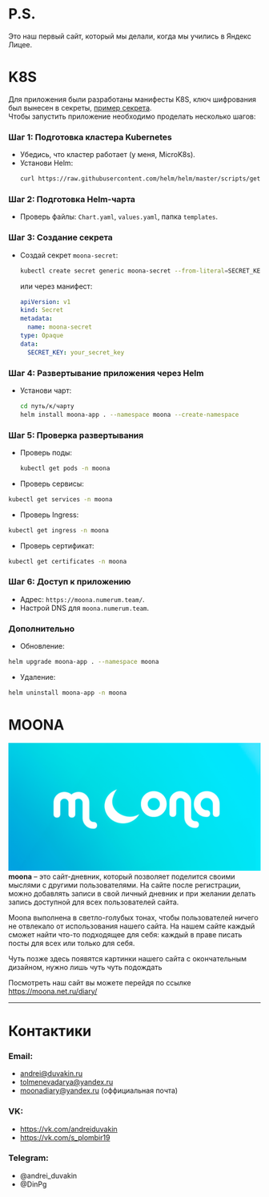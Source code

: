 # P.S.

Это наш первый сайт, который мы делали, когда мы учились в Яндекс Лицее.

# K8S

Для приложения были разработаны манифесты K8S, ключ шифрования был вынесен в секреты, [пример секрета](k8s/helm/moona/templates/examples_secrets.yaml).  
Чтобы запустить приложение необходимо проделать несколько шагов:

### Шаг 1: Подготовка кластера Kubernetes

- Убедись, что кластер работает (у меня, MicroK8s).
- Установи Helm:
    ```bash
    curl https://raw.githubusercontent.com/helm/helm/master/scripts/get-helm-3 | bash
    ```
### Шаг 2: Подготовка Helm-чарта

- Проверь файлы: `Chart.yaml`, `values.yaml`, папка `templates`.
### Шаг 3: Создание секрета

- Создай секрет `moona-secret`:
    ```bash
    kubectl create secret generic moona-secret --from-literal=SECRET_KEY='мой-секретный-ключ'
    ```
    или через манифест:
	```yaml
    apiVersion: v1
    kind: Secret
    metadata:
      name: moona-secret
    type: Opaque
    data:
      SECRET_KEY: your_secret_key
    ```
 
### Шаг 4: Развертывание приложения через Helm
- Установи чарт:
    ```bash
    cd путь/к/чарту
    helm install moona-app . --namespace moona --create-namespace
    ```
### Шаг 5: Проверка развертывания
- Проверь поды:    
    ```bash
    kubectl get pods -n moona
    ```    
- Проверь сервисы:
```bash
kubectl get services -n moona
```
- Проверь Ingress: 
```bash
kubectl get ingress -n moona
```
- Проверь сертификат: 
```bash
kubectl get certificates -n moona
```

### Шаг 6: Доступ к приложению

- Адрес: `https://moona.numerum.team/`.
- Настрой DNS для `moona.numerum.team`.
### Дополнительно
- Обновление:
```bash
helm upgrade moona-app . --namespace moona
```
- Удаление:
```bash
helm uninstall moona-app -n moona
```

# MOONA

![string_moona.png](moona/static/img/string_moona.png)
**moona** – это сайт-дневник, который позволяет поделится своими мыслями с другими пользователями. На сайте после
регистрации, можно добавлять записи в свой личный дневник и при желании делать запись доступной для всех пользователей
сайта.

Moona выполнена в светло-голубых тонах, чтобы пользователей ничего не отвлекало от использования нашего сайта. На нашем
сайте каждый сможет найти что-то подходящее для себя: каждый в праве писать посты для всех или только для себя.

Чуть позже здесь появятся картинки нашего сайта с окончательным дизайном, нужно лишь чуть чуть подождать

Посмотреть наш сайт вы можете перейдя по ссылке https://moona.net.ru/diary/
____

# Контактики

### Email:

- andrei@duvakin.ru
- tolmenevadarya@yandex.ru
- moonadiary@yandex.ru (оффициальная почта)

### VK:

- https://vk.com/andreiduvakin
- https://vk.com/s_plombir19

### Telegram:

- @andrei_duvakin
- @DinPg
